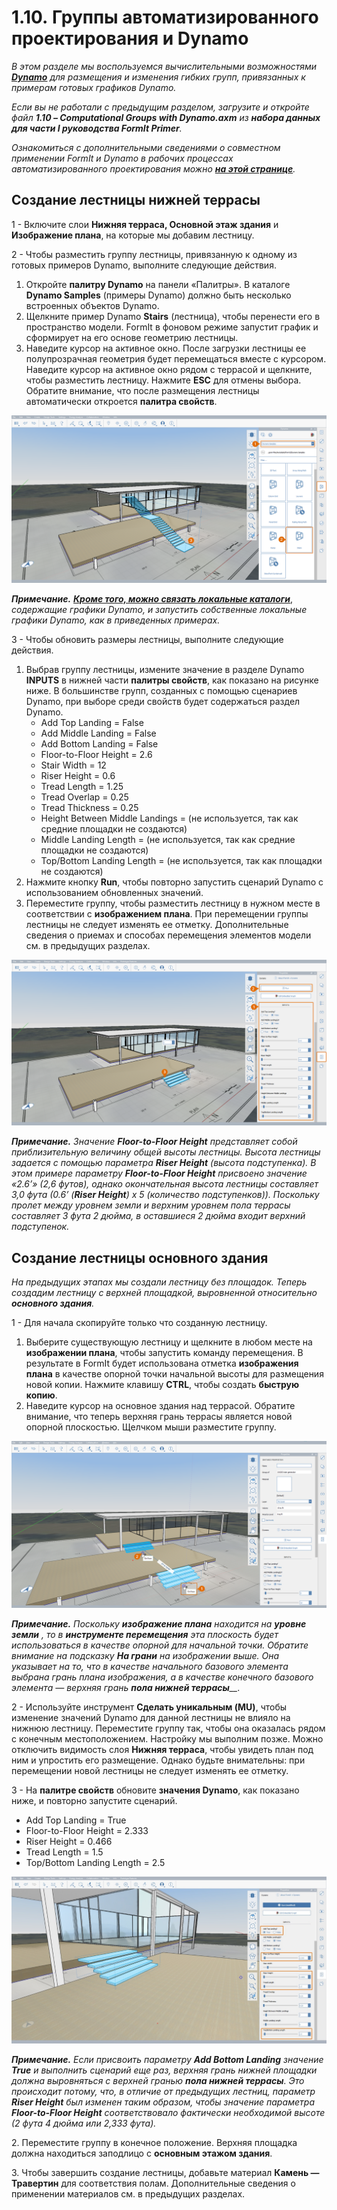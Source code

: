 # 1.10. Группы автоматизированного проектирования и Dynamo

_В этом разделе мы воспользуемся вычислительными возможностями_ [_**Dynamo**_](http://dynamobim.org) _для размещения и изменения гибких групп, привязанных к примерам готовых графиков Dynamo._

_Если вы не работали с предыдущим разделом, загрузите и откройте файл_ _**1.10 – Computational Groups with Dynamo.axm**_ _из_ _**набора данных для части I руководства FormIt Primer**._

_Ознакомиться с дополнительными сведениями о совместном применении FormIt и Dynamo в рабочих процессах автоматизированного проектирования можно_ [_**на этой странице**_](http://formit.autodesk.com/page/formit-dynamo)_._

## **Создание лестницы нижней террасы**

1 - Включите слои **Нижняя терраса, Основной этаж здания** и **Изображение плана**, на которые мы добавим лестницу.

2 - Чтобы разместить группу лестницы, привязанную к одному из готовых примеров Dynamo, выполните следующие действия.

1. Откройте **палитру Dynamo** на панели «Палитры». В каталоге **Dynamo Samples** (примеры Dynamo) должно быть несколько встроенных объектов Dynamo.
2. Щелкните пример Dynamo **Stairs** (лестница), чтобы перенести его в пространство модели. FormIt в фоновом режиме запустит график и сформирует на его основе геометрию лестницы.
3. Наведите курсор на активное окно. После загрузки лестницы ее полупрозрачная геометрия будет перемещаться вместе с курсором. Наведите курсор на активное окно рядом с террасой и щелкните, чтобы разместить лестницу. Нажмите **ESC** для отмены выбора. Обратите внимание, что после размещения лестницы автоматически откроется **палитра свойств**.

![](<../../.gitbook/assets/0 (15) (1).png>)

_**Примечание.**_ [_**Кроме того, можно связать локальные каталоги**_](https://formit.autodesk.com/page/formit-dynamo#dynamo-getting-started), _содержащие графики Dynamo, и запустить собственные локальные графики Dynamo, как в приведенных примерах._

3 - Чтобы обновить размеры лестницы, выполните следующие действия.

1. Выбрав группу лестницы, измените значение в разделе Dynamo **INPUTS** в нижней части **палитры свойств**, как показано на рисунке ниже. В большинстве групп, созданных с помощью сценариев Dynamo, при выборе среди свойств будет содержаться раздел Dynamo.
   * Add Top Landing = False
   * Add Middle Landing = False
   * Add Bottom Landing = False
   * Floor-to-Floor Height = 2.6
   * Stair Width = 12
   * Riser Height = 0.6
   * Tread Length = 1.25
   * Tread Overlap = 0.25
   * Tread Thickness = 0.25
   * Height Between Middle Landings = (не используется, так как средние площадки не создаются)
   * Middle Landing Length = (не используется, так как средние площадки не создаются)
   * Top/Bottom Landing Length = (не используется, так как площадки не создаются)
2. Нажмите кнопку **Run**, чтобы повторно запустить сценарий Dynamo с использованием обновленных значений.
3. Переместите группу, чтобы разместить лестницу в нужном месте в соответствии с **изображением плана**. При перемещении группы лестницы не следует изменять ее отметку. Дополнительные сведения о приемах и способах перемещения элементов модели см. в предыдущих разделах.

![](<../../.gitbook/assets/1 (11).png>)

_**‌Примечание.**_ _Значение_ _**Floor-to-Floor Height**_ _представляет собой приблизительную величину общей высоты лестницы. Высота лестницы задается с помощью параметра_ _**Riser Height**_ _(высота подступенка). В этом примере параметру_ _**Floor-to-Floor Height**_ _присвоено значение «2.6’» (2,6 футов), однако окончательная высота лестницы составляет 3,0 фута (0.6’ (**Riser Height**) x 5 (количество подступенков)). Поскольку пролет между уровнем земли и верхним уровнем пола террасы составляет 3 фута 2 дюйма, в оставшиеся 2 дюйма входит верхний подступенок._

## **Создание лестницы основного здания**

_На предыдущих этапах мы создали лестницу без площадок. Теперь создадим лестницу с верхней площадкой, выровненной относительно_ _**основного здания**._

1 - Для начала скопируйте только что созданную лестницу.

1. Выберите существующую лестницу и щелкните в любом месте на **изображении плана**, чтобы запустить команду перемещения. В результате в FormIt будет использована отметка **изображения плана** в качестве опорной точки начальной высоты для размещения новой копии. Нажмите клавишу **CTRL**, чтобы создать **быструю копию**.
2. Наведите курсор на основное здания над террасой. Обратите внимание, что теперь верхняя грань террасы является новой опорной плоскостью. Щелчком мыши разместите группу.

![](<../../.gitbook/assets/2 (9) (1).png>)

_**Примечание.**_ _Поскольку_ _**изображение плана**_ _находится на_ _**уровне земли**_ _, то в_ _**инструменте перемещения**_ _эта плоскость будет использоваться в качестве опорной для начальной точки. Обратите внимание на подсказку_ _**На грани**_ _на изображении выше. Она указывает на то, что в качестве начального базового элемента выбрана грань плана изображения, а в качестве конечного базового элемента — верхняя грань_ _**пола нижней террасы**__._

2 - Используйте инструмент **Сделать уникальным (MU)**, чтобы изменение значений Dynamo для данной лестницы не влияло на нижнюю лестницу. Переместите группу так, чтобы она оказалась рядом с конечным местоположением. Настройку мы выполним позже. Можно отключить видимость слоя **Нижняя терраса**, чтобы увидеть план под ним и упростить его размещение. Однако будьте внимательны: при перемещении новой лестницы не следует изменять ее отметку.

3 - На **палитре свойств** обновите **значения Dynamo**, как показано ниже, и повторно запустите сценарий.

* Add Top Landing = True
* Floor-to-Floor Height = 2.333
* Riser Height = 0.466
* Tread Length = 1.5
* Top/Bottom Landing Length = 2.5

![](<../../.gitbook/assets/3 (1).jpeg>)

_**Примечание.**_ _Если присвоить параметру_ _**Add Bottom Landing**_ _значение_ _**True**_ _и выполнить сценарий еще раз, верхняя грань нижней площадки должна выровняться с верхней гранью_ _**пола нижней террасы**. Это происходит потому, что, в отличие от предыдущих лестниц, параметр_ _**Riser Height**_ _был изменен таким образом, чтобы значение параметра_ _**Floor-to-Floor Height**_ _соответствовало фактически необходимой высоте (2 фута 4 дюйма или 2,333 фута)._

2. Переместите группу в конечное положение. Верхняя площадка должна находиться заподлицо с **основным этажом здания**.

3. Чтобы завершить создание лестницы, добавьте материал **Камень — Травертин** для соответствия полам. Дополнительные сведения о применении материалов см. в предыдущих разделах.
